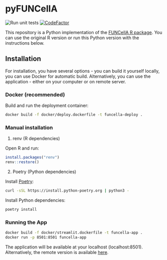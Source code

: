 # pyFUNCellA
![Run unit tests](https://github.com/ZAEDPolSl/enrichment-auc/actions/workflows/unittest.yml/badge.svg)
[![CodeFactor](https://www.codefactor.io/repository/github/zaedpolsl/enrichment-auc/badge?s=0a2708157028b922c097a34ac955fe1c363866be)](https://www.codefactor.io/repository/github/zaedpolsl/enrichment-auc)

This repository is a Python implementation of the [FUNCellA R package](https://github.com/ZAEDPolSl/FUNCellA/tree/master).
You can use the original R version or run this Python version with the instructions below.

## Installation
 For installation, you have several options - you can build it yourself locally, you can use Docker for automatic build. Alternatively, you can use the application - either on your computer or on remote server.
### Docker (recommended)

Build and run the deployment container:

```bash
docker build -f docker/deploy.dockerfile -t funcella-deploy .
```

### Manual installation
1. renv (R dependencies)

Open R and run:

```R
install.packages("renv")
renv::restore()
```

2. Poetry (Python dependencies)

Install [Poetry](https://python-poetry.org/docs/#installation):

```bash
curl -sSL https://install.python-poetry.org | python3 -
```

Install Python dependencies:

```bash
poetry install
```

### Running the App

```bash
docker build -f docker/streamlit.dockerfile -t funcella-app .
docker run -p 8501:8501 funcella-app
```
The application will be available at your localhost (localhost:8501).
Alternatively, the remote version is available [here]().